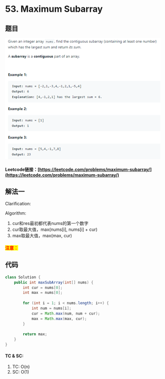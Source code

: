 # 53. Maximum Subarray

## 题目

![](<../../../.gitbook/assets/image (71) (1) (1).png>)

#### Leetcode链接：[https://leetcode.com/problems/maximum-subarray/](https://leetcode.com/problems/maximum-subarray/)

## 解法一

Clarification:&#x20;

Algorithm:&#x20;

1. cur和res最初都代表nums的第一个数字
2. cur取最大值，max(nums\[i], nums\[i] + cur)
3. max取最大值，max(max, cur)

#### <mark style="color:red;">注意：</mark>

## 代码

```java
class Solution {
    public int maxSubArray(int[] nums) {
        int cur = nums[0];
        int max = nums[0];
        
        for (int i = 1; i < nums.length; i++) {
            int num = nums[i];
            cur = Math.max(num, num + cur);
            max = Math.max(max, cur);
        }
        
        return max;
    }
}
```

#### TC & SC:&#x20;

1. TC: O(n)
2. SC: O(1)
